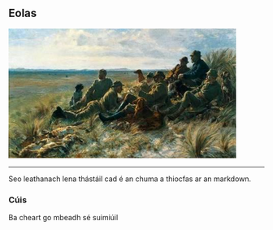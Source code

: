 ## Eolas

![tae](/pic/am-tae.jpg)


--------------------------
Seo leathanach lena thástáil cad é an chuma a thiocfas
ar an markdown.

### Cúis
Ba cheart go mbeadh sé suimiúil
